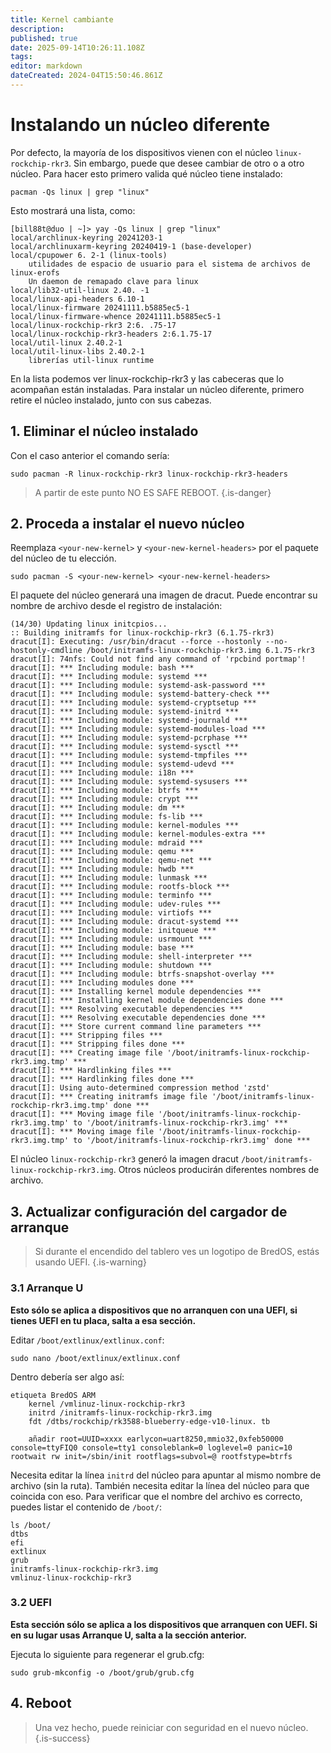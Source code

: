 ```yaml
---
title: Kernel cambiante
description:
published: true
date: 2025-09-14T10:26:11.108Z
tags:
editor: markdown
dateCreated: 2024-04T15:50:46.861Z
---
```


# Instalando un núcleo diferente

Por defecto, la mayoría de los dispositivos vienen con el núcleo `linux-rockchip-rkr3`.
Sin embargo, puede que desee cambiar de otro o a otro núcleo.
Para hacer esto primero valida qué núcleo tiene instalado:

```
pacman -Qs linux | grep "linux"
```

Esto mostrará una lista, como:

```
[bill88t@duo | ~]> yay -Qs linux | grep "linux"
local/archlinux-keyring 20241203-1
local/archlinuxarm-keyring 20240419-1 (base-developer)
local/cpupower 6. 2-1 (linux-tools)
    utilidades de espacio de usuario para el sistema de archivos de linux-erofs
    Un daemon de remapado clave para linux
local/lib32-util-linux 2.40. -1
local/linux-api-headers 6.10-1
local/linux-firmware 20241111.b5885ec5-1
local/linux-firmware-whence 20241111.b5885ec5-1
local/linux-rockchip-rkr3 2:6. .75-17
local/linux-rockchip-rkr3-headers 2:6.1.75-17
local/util-linux 2.40.2-1
local/util-linux-libs 2.40.2-1
    librerías util-linux runtime
```

En la lista podemos ver linux-rockchip-rkr3 y las cabeceras que lo acompañan están instaladas.
Para instalar un núcleo diferente, primero retire el núcleo instalado, junto con sus cabezas.

## 1. Eliminar el núcleo instalado

Con el caso anterior el comando sería:

```
sudo pacman -R linux-rockchip-rkr3 linux-rockchip-rkr3-headers
```

> A partir de este punto NO ES SAFE REBOOT.
> {.is-danger}

## 2. Proceda a instalar el nuevo núcleo

Reemplaza `<your-new-kernel>` y `<your-new-kernel-headers>` por el paquete del núcleo de tu elección.

```
sudo pacman -S <your-new-kernel> <your-new-kernel-headers>
```

El paquete del núcleo generará una imagen de dracut. Puede encontrar su nombre de archivo desde el registro de instalación:

```
(14/30) Updating linux initcpios...
:: Building initramfs for linux-rockchip-rkr3 (6.1.75-rkr3)
dracut[I]: Executing: /usr/bin/dracut --force --hostonly --no-hostonly-cmdline /boot/initramfs-linux-rockchip-rkr3.img 6.1.75-rkr3
dracut[I]: 74nfs: Could not find any command of 'rpcbind portmap'!
dracut[I]: *** Including module: bash ***
dracut[I]: *** Including module: systemd ***
dracut[I]: *** Including module: systemd-ask-password ***
dracut[I]: *** Including module: systemd-battery-check ***
dracut[I]: *** Including module: systemd-cryptsetup ***
dracut[I]: *** Including module: systemd-initrd ***
dracut[I]: *** Including module: systemd-journald ***
dracut[I]: *** Including module: systemd-modules-load ***
dracut[I]: *** Including module: systemd-pcrphase ***
dracut[I]: *** Including module: systemd-sysctl ***
dracut[I]: *** Including module: systemd-tmpfiles ***
dracut[I]: *** Including module: systemd-udevd ***
dracut[I]: *** Including module: i18n ***
dracut[I]: *** Including module: systemd-sysusers ***
dracut[I]: *** Including module: btrfs ***
dracut[I]: *** Including module: crypt ***
dracut[I]: *** Including module: dm ***
dracut[I]: *** Including module: fs-lib ***
dracut[I]: *** Including module: kernel-modules ***
dracut[I]: *** Including module: kernel-modules-extra ***
dracut[I]: *** Including module: mdraid ***
dracut[I]: *** Including module: qemu ***
dracut[I]: *** Including module: qemu-net ***
dracut[I]: *** Including module: hwdb ***
dracut[I]: *** Including module: lunmask ***
dracut[I]: *** Including module: rootfs-block ***
dracut[I]: *** Including module: terminfo ***
dracut[I]: *** Including module: udev-rules ***
dracut[I]: *** Including module: virtiofs ***
dracut[I]: *** Including module: dracut-systemd ***
dracut[I]: *** Including module: initqueue ***
dracut[I]: *** Including module: usrmount ***
dracut[I]: *** Including module: base ***
dracut[I]: *** Including module: shell-interpreter ***
dracut[I]: *** Including module: shutdown ***
dracut[I]: *** Including module: btrfs-snapshot-overlay ***
dracut[I]: *** Including modules done ***
dracut[I]: *** Installing kernel module dependencies ***
dracut[I]: *** Installing kernel module dependencies done ***
dracut[I]: *** Resolving executable dependencies ***
dracut[I]: *** Resolving executable dependencies done ***
dracut[I]: *** Store current command line parameters ***
dracut[I]: *** Stripping files ***
dracut[I]: *** Stripping files done ***
dracut[I]: *** Creating image file '/boot/initramfs-linux-rockchip-rkr3.img.tmp' ***
dracut[I]: *** Hardlinking files ***
dracut[I]: *** Hardlinking files done ***
dracut[I]: Using auto-determined compression method 'zstd'
dracut[I]: *** Creating initramfs image file '/boot/initramfs-linux-rockchip-rkr3.img.tmp' done ***
dracut[I]: *** Moving image file '/boot/initramfs-linux-rockchip-rkr3.img.tmp' to '/boot/initramfs-linux-rockchip-rkr3.img' ***
dracut[I]: *** Moving image file '/boot/initramfs-linux-rockchip-rkr3.img.tmp' to '/boot/initramfs-linux-rockchip-rkr3.img' done ***
```

El núcleo `linux-rockchip-rkr3` generó la imagen dracut `/boot/initramfs-linux-rockchip-rkr3.img`. Otros núcleos producirán diferentes nombres de archivo.

## 3. Actualizar configuración del cargador de arranque

> Si durante el encendido del tablero ves un logotipo de BredOS, estás usando UEFI.
> {.is-warning}

### 3.1 Arranque U

**Esto sólo se aplica a dispositivos que no arranquen con una UEFI, si tienes UEFI en tu placa, salta a esa sección.**

Editar `/boot/extlinux/extlinux.conf`:

```
sudo nano /boot/extlinux/extlinux.conf
```

Dentro debería ser algo así:

```
etiqueta BredOS ARM
    kernel /vmlinuz-linux-rockchip-rkr3
    initrd /initramfs-linux-rockchip-rkr3.img
    fdt /dtbs/rockchip/rk3588-blueberry-edge-v10-linux. tb

    añadir root=UUID=xxxx earlycon=uart8250,mmio32,0xfeb50000 console=ttyFIQ0 console=tty1 consoleblank=0 loglevel=0 panic=10 rootwait rw init=/sbin/init rootflags=subvol=@ rootfstype=btrfs
```

Necesita editar la línea `initrd` del núcleo para apuntar al mismo nombre de archivo (sin la ruta).
También necesita editar la línea del núcleo para que coincida con eso.
Para verificar que el nombre del archivo es correcto, puedes listar el contenido de `/boot/`:

```
ls /boot/
dtbs  
efi  
extlinux  
grub  
initramfs-linux-rockchip-rkr3.img  
vmlinuz-linux-rockchip-rkr3
```

### 3.2 UEFI

**Esta sección sólo se aplica a los dispositivos que arranquen con UEFI. Si en su lugar usas Arranque U, salta a la sección anterior.**

Ejecuta lo siguiente para regenerar el grub.cfg:

```
sudo grub-mkconfig -o /boot/grub/grub.cfg
```

## 4. Reboot

> Una vez hecho, puede reiniciar con seguridad en el nuevo núcleo.
> {.is-success}
